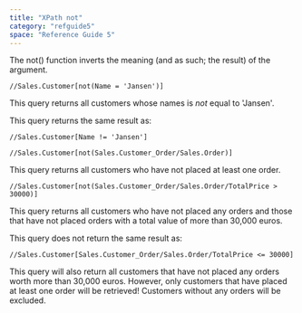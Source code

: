 ```yaml
---
title: "XPath not"
category: "refguide5"
space: "Reference Guide 5"
---
```



The not() function inverts the meaning (and as such; the result) of the argument.

```
//Sales.Customer[not(Name = 'Jansen')]

```

This query returns all customers whose names is _not_ equal to 'Jansen'.

This query returns the same result as:

```
//Sales.Customer[Name != 'Jansen']

```

```
//Sales.Customer[not(Sales.Customer_Order/Sales.Order)]

```

This query returns all customers who have not placed at least one order.

```
//Sales.Customer[not(Sales.Customer_Order/Sales.Order/TotalPrice > 30000)]

```

This query returns all customers who have not placed any orders and those that have not placed orders with a total value of more than 30,000 euros.

This query does not return the same result as:

```
//Sales.Customer[Sales.Customer_Order/Sales.Order/TotalPrice <= 30000]

```

This query will also return all customers that have not placed any orders worth more than 30,000 euros. However, only customers that have placed at least one order will be retrieved! Customers without any orders will be excluded.